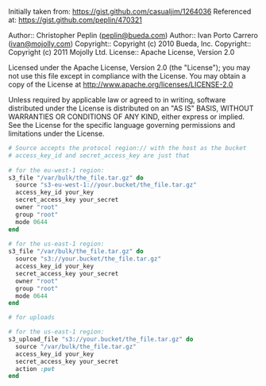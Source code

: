 Initially taken from: https://gist.github.com/casualjim/1264036
Referenced at: https://gist.github.com/peplin/470321

Author:: Christopher Peplin (<peplin@bueda.com>)
Author:: Ivan Porto Carrero (<ivan@mojolly.com>)
Copyright:: Copyright (c) 2010 Bueda, Inc.
Copyright:: Copyright (c) 2011 Mojolly Ltd.
License:: Apache License, Version 2.0

Licensed under the Apache License, Version 2.0 (the "License");
you may not use this file except in compliance with the License.
You may obtain a copy of the License at
    http://www.apache.org/licenses/LICENSE-2.0

Unless required by applicable law or agreed to in writing, software
distributed under the License is distributed on an "AS IS" BASIS,
WITHOUT WARRANTIES OR CONDITIONS OF ANY KIND, either express or implied.
See the License for the specific language governing permissions and
limitations under the License.


```RUBY
# Source accepts the protocol region:// with the host as the bucket
# access_key_id and secret_access_key are just that
 
# for the eu-west-1 region: 
s3_file "/var/bulk/the_file.tar.gz" do
  source "s3-eu-west-1://your.bucket/the_file.tar.gz"
  access_key_id your_key
  secret_access_key your_secret
  owner "root"
  group "root"
  mode 0644
end
 
# for the us-east-1 region: 
s3_file "/var/bulk/the_file.tar.gz" do
  source "s3://your.bucket/the_file.tar.gz"
  access_key_id your_key
  secret_access_key your_secret
  owner "root"
  group "root"
  mode 0644
end

# for uploads

# for the us-east-1 region: 
s3_upload_file "s3://your.bucket/the_file.tar.gz" do
  source "/var/bulk/the_file.tar.gz"
  access_key_id your_key
  secret_access_key your_secret
  action :put
end
```
